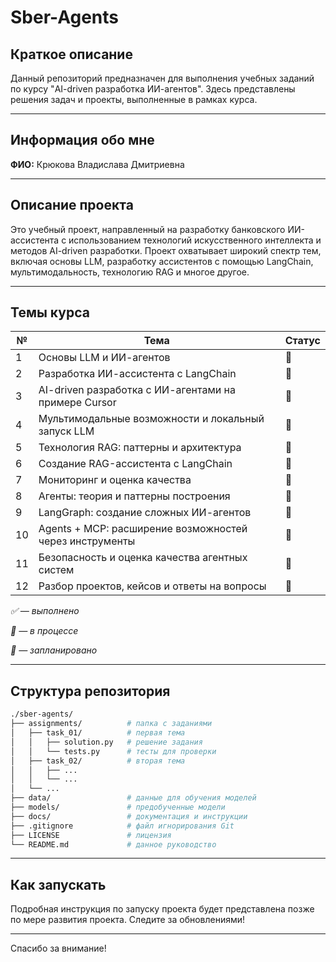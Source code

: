 # **Sber-Agents**

## Краткое описание

Данный репозиторий предназначен для выполнения учебных заданий по курсу "AI-driven разработка ИИ-агентов". Здесь представлены решения задач и проекты, выполненные в рамках курса.

---

## Информация обо мне

**ФИО:** Крюкова Владислава Дмитриевна
 

---

## Описание проекта

Это учебный проект, направленный на разработку банковского ИИ-ассистента с использованием технологий искусственного интеллекта и методов AI-driven разработки. Проект охватывает широкий спектр тем, включая основы LLM, разработку ассистентов с помощью LangChain, мультимодальность, технологию RAG и многое другое.

---

## Темы курса

| № | Тема                              | Статус |
|---|----------------------------------|--------|
| 1 | Основы LLM и ИИ-агентов           | 🔲      |
| 2 | Разработка ИИ-ассистента с LangChain | 🔲      |
| 3 | AI-driven разработка с ИИ-агентами на примере Cursor | 🔲      |
| 4 | Мультимодальные возможности и локальный запуск LLM | 🔲      |
| 5 | Технология RAG: паттерны и архитектура | 🔲      |
| 6 | Создание RAG-ассистента с LangChain | 🔲      |
| 7 | Мониторинг и оценка качества       | 🔲      |
| 8 | Агенты: теория и паттерны построения | 🔲      |
| 9 | LangGraph: создание сложных ИИ-агентов | 🔲      |
| 10| Agents + MCP: расширение возможностей через инструменты | 🔲      |
| 11| Безопасность и оценка качества агентных систем | 🔲      |
| 12| Разбор проектов, кейсов и ответы на вопросы | 🔲      |

*✅ — выполнено*

*🔄 — в процессе*

*🔲 — запланировано*

---

## Структура репозитория

```bash
./sber-agents/
├── assignments/          # папка с заданиями
│   ├── task_01/          # первая тема
│   │   ├── solution.py   # решение задания
│   │   └── tests.py      # тесты для проверки
│   ├── task_02/          # вторая тема
│   │   ├── ...
│   │   └── ...
│   └── ...
├── data/                 # данные для обучения моделей
├── models/               # предобученные модели
├── docs/                 # документация и инструкции
├── .gitignore            # файл игнорирования Git
├── LICENSE               # лицензия
└── README.md             # данное руководство
```

---

## Как запускать

Подробная инструкция по запуску проекта будет представлена позже по мере развития проекта. Следите за обновлениями!

---

Спасибо за внимание!

